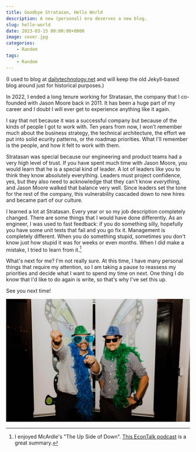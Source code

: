 ```yaml
---
title: Goodbye Stratasan, Hello World
description: A new (personal) era deserves a new blog.
slug: hello-world
date: 2023-03-15 00:00:00+0000
image: cover.jpg
categories:
    - Random
tags:
    - Random
---
```


(I used to blog at [dailytechnology.net](https://dailytechnology.net) and will keep the
old Jekyll-based blog around just for historical purposes.)

In 2022, I ended a long tenure working for Stratasan, the company that I
co-founded with Jason Moore back in 2011. It has been a huge part of my career
and I doubt I will ever get to experience anything like it again.

I say that not because it was a successful company but because of the kinds of
people I got to work with. Ten years from now, I won't remember much about the
business strategy, the technical architecture, the effort we put into solid
ecurity patterns, or the roadmap priorities. What I'll remember is the people,
and how it felt to work with them.

Stratasan was special because our engineering and product
teams had a very high level of trust. If you have spent much time with Jason Moore, you
would learn that he is a special kind of leader. A lot of leaders like you to
think they know absolutely everything. Leaders must project confidence, yes, but
they also need to acknowledge that they can't know _everything_, and Jason Moore
walked that balance very well. Since leaders set the tone for the rest of the
company, this vulnerability cascaded down to new hires and became part of our culture.

I learned a lot at Stratasan. Every year or so my job description completely
changed. There are some things that I would have done differently. As an
engineer, I was used to fast feedback: if you do something silly, hopefully you
have some unit tests that fail and you go fix it. Management is completely
different. When you do something stupid, sometimes you don't know just how
stupid it was for weeks or even months. When I did make a mistake, I tried to
learn from it.[^1]

What's next for me? I'm not really sure. At this time, I have many personal
things that require my attention, so I am taking a pause to reassess my
priorities and decide what I want to spend my time on next. One thing I do know
that I'd like to do again is write, so that's why I've set this up.

See you next time!

![Jason and Brian](jason-and-brian.jpg)

[^1]: I enjoyed McArdle's "The Up Side of Down". [This EconTalk
  podcast](https://www.econtalk.org/mcardle-on-failure-success-and-the-up-side-of-down/)
  is a great summary.
